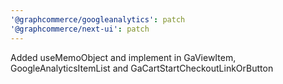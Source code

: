 ```yaml
---
'@graphcommerce/googleanalytics': patch
'@graphcommerce/next-ui': patch
---
```


Added useMemoObject and implement in GaViewItem, GoogleAnalyticsItemList and GaCartStartCheckoutLinkOrButton
